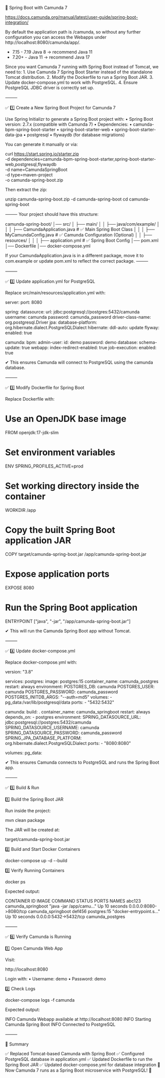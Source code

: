 🚀 Spring Boot with Camunda 7

https://docs.camunda.org/manual/latest/user-guide/spring-boot-integration/

By default the application path is /camunda, so without any further configuration you can access the Webapps under http://localhost:8080/camunda/app/.

- 7.15 - 7.19 Java 8 -> recommend Java 11
- 7.20+ - Java 11 -> recommend Java 17


Since you want Camunda 7 running with Spring Boot instead of Tomcat, we need to:
	1.	Use Camunda 7 Spring Boot Starter instead of the standalone Tomcat distribution.
	2.	Modify the Dockerfile to run a Spring Boot JAR.
	3.	Update docker-compose.yml to work with PostgreSQL.
	4.	Ensure PostgreSQL JDBC driver is correctly set up.

⸻

✅ 1️⃣ Create a New Spring Boot Project for Camunda 7

Use Spring Initializr to generate a Spring Boot project with:
	•	Spring Boot version: 2.7.x (compatible with Camunda 7)
	•	Dependencies:
	•	camunda-bpm-spring-boot-starter
	•	spring-boot-starter-web
	•	spring-boot-starter-data-jpa
	•	postgresql
	•	flywaydb (for database migrations)

You can generate it manually or via:

curl https://start.spring.io/starter.zip \
  -d dependencies=camunda-bpm-spring-boot-starter,spring-boot-starter-web,postgresql,flywaydb \
  -d name=CamundaSpringBoot \
  -d type=maven-project \
  -o camunda-spring-boot.zip

Then extract the zip:

unzip camunda-spring-boot.zip -d camunda-spring-boot
cd camunda-spring-boot


⸻
Your project should have this structure:

camunda-spring-boot/
│── src/
│   ├── main/
│   │   ├── java/com/example/
│   │   │   ├── CamundaApplication.java  # ✅ Main Spring Boot Class
│   │   │   ├── MyCamundaConfig.java  # ✅ Camunda Configuration (Optional)
│   │   ├── resources/
│   │   │   ├── application.yml  # ✅ Spring Boot Config
│── pom.xml
│── Dockerfile
│── docker-compose.yml

If your CamundaApplication.java is in a different package, move it to com.example or update pom.xml to reflect the correct package.
⸻


⸻

✅ 2️⃣ Update application.yml for PostgreSQL

Replace src/main/resources/application.yml with:

server:
  port: 8080

spring:
  datasource:
    url: jdbc:postgresql://postgres:5432/camunda
    username: camunda
    password: camunda_password
    driver-class-name: org.postgresql.Driver
  jpa:
    database-platform: org.hibernate.dialect.PostgreSQLDialect
    hibernate:
      ddl-auto: update
  flyway:
    enabled: true

camunda:
  bpm:
    admin-user:
      id: demo
      password: demo
    database:
      schema-update: true
    webapp:
      index-redirect-enabled: true
    job-execution:
      enabled: true

✔ This ensures Camunda will connect to PostgreSQL using the camunda database.

⸻

✅ 3️⃣ Modify Dockerfile for Spring Boot

Replace Dockerfile with:

# Use an OpenJDK base image
FROM openjdk:17-jdk-slim

# Set environment variables
ENV SPRING_PROFILES_ACTIVE=prod

# Set working directory inside the container
WORKDIR /app

# Copy the built Spring Boot application JAR
COPY target/camunda-spring-boot.jar /app/camunda-spring-boot.jar

# Expose application ports
EXPOSE 8080

# Run the Spring Boot application
ENTRYPOINT ["java", "-jar", "/app/camunda-spring-boot.jar"]

✔ This will run the Camunda Spring Boot app without Tomcat.

⸻

✅ 4️⃣ Update docker-compose.yml

Replace docker-compose.yml with:

version: "3.8"

services:
  postgres:
    image: postgres:15
    container_name: camunda_postgres
    restart: always
    environment:
      POSTGRES_DB: camunda
      POSTGRES_USER: camunda
      POSTGRES_PASSWORD: camunda_password
      POSTGRES_INITDB_ARGS: "--auth=md5"
    volumes:
      - pg_data:/var/lib/postgresql/data
    ports:
      - "5432:5432"

  camunda:
    build: .
    container_name: camunda_springboot
    restart: always
    depends_on:
      - postgres
    environment:
      SPRING_DATASOURCE_URL: jdbc:postgresql://postgres:5432/camunda
      SPRING_DATASOURCE_USERNAME: camunda
      SPRING_DATASOURCE_PASSWORD: camunda_password
      SPRING_JPA_DATABASE_PLATFORM: org.hibernate.dialect.PostgreSQLDialect
    ports:
      - "8080:8080"

volumes:
  pg_data:

✔ This ensures Camunda connects to PostgreSQL and runs the Spring Boot app.

⸻

✅ 5️⃣ Build & Run

1️⃣ Build the Spring Boot JAR

Run inside the project:

mvn clean package

The JAR will be created at:

target/camunda-spring-boot.jar

2️⃣ Build and Start Docker Containers

docker-compose up -d --build

3️⃣ Verify Running Containers

docker ps

Expected output:

CONTAINER ID   IMAGE                COMMAND                  STATUS          PORTS                    NAMES
abc123         camunda_springboot    "java -jar /app/camu…"   Up 10 seconds   0.0.0.0:8080->8080/tcp   camunda_springboot
def456         postgres:15           "docker-entrypoint.s…"   Up 10 seconds   0.0.0.0:5432->5432/tcp   camunda_postgres



⸻

✅ 6️⃣ Verify Camunda is Running

1️⃣ Open Camunda Web App

Visit:

http://localhost:8080

Login with:
	•	Username: demo
	•	Password: demo

2️⃣ Check Logs

docker-compose logs -f camunda

Expected output:

INFO  Camunda Webapp available at http://localhost:8080
INFO  Starting Camunda Spring Boot
INFO  Connected to PostgreSQL



⸻

🎯 Summary

✅ Replaced Tomcat-based Camunda with Spring Boot
✅ Configured PostgreSQL database in application.yml
✅ Updated Dockerfile to run the Spring Boot JAR
✅ Updated docker-compose.yml for database integration
🚀 Now Camunda 7 runs as a Spring Boot microservice with PostgreSQL! 🎯